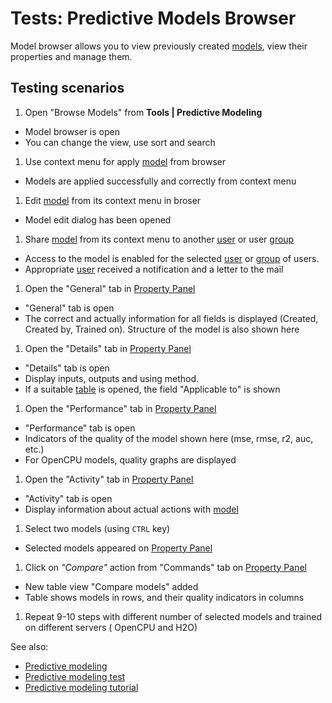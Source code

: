 <!-- TITLE: Tests: Predictive Models Browser -->
<!-- SUBTITLE: -->

# Tests: Predictive Models Browser

Model browser allows you to view previously created [models](predictive-modeling.md), view their properties and manage
them.

## Testing scenarios

1. Open "Browse Models" from **Tools | Predictive Modeling**

* Model browser is open
* You can change the view, use sort and search

1. Use context menu for apply [model](predictive-modeling.md) from browser

* Models are applied successfully and correctly from context menu

1. Edit [model](predictive-modeling.md) from its context menu in broser

* Model edit dialog has been opened

1. Share [model](predictive-modeling.md) from its context menu to another [user](../govern/user.md)
   or user [group](../govern/group.md)

* Access to the model is enabled for the selected [user](../govern/user.md)
  or [group](../govern/group.md) of users.
* Appropriate [user](../govern/user.md) received a notification and a letter to the mail

1. Open the "General" tab in [Property Panel](../datagrok/navigation.md#properties)

* "General" tab is open
* The correct and actually information for all fields is displayed (Created, Created by, Trained on). Structure of the
  model is also shown here

1. Open the "Details" tab in [Property Panel](../datagrok/navigation.md#properties)

* "Details" tab is open
* Display inputs, outputs and using method.
* If a suitable [table](../datagrok/table.md) is opened, the field "Applicable to" is shown

1. Open the "Performance" tab in [Property Panel](../datagrok/navigation.md#properties)

* "Performance" tab is open
* Indicators of the quality of the model shown here (mse, rmse, r2, auc, etc.)
* For OpenCPU models, quality graphs are displayed

1. Open the "Activity" tab in [Property Panel](../datagrok/navigation.md#properties)

* "Activity" tab is open
* Display information about actual actions with [model](predictive-modeling.md)

1. Select two models (using ```CTRL``` key)

* Selected models appeared on [Property Panel](../datagrok/navigation.md#properties)

1. Click on *"Compare"* action from "Commands" tab on [Property Panel](../datagrok/navigation.md#properties)

* New table view "Compare models" added
* Table shows models in rows, and their quality indicators in columns

1. Repeat 9-10 steps with different number of selected models and trained on different servers (
   OpenCPU and H2O)

See also:

* [Predictive modeling](predictive-modeling.md)
* [Predictive modeling test](predictive-modeling-test.md)
* [Predictive modeling tutorial](../_internal/tutorials/predictive-modeling.md)
